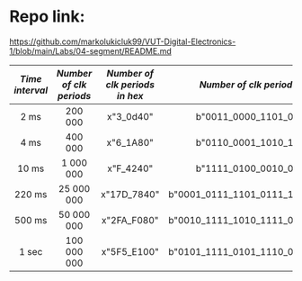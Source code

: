 # Repo link:
https://github.com/markolukicluk99/VUT-Digital-Electronics-1/blob/main/Labs/04-segment/README.md

| *Time interval* | *Number of clk periods* | *Number of clk periods in hex* | *Number of clk periods in binary* |
| :-: | :-: | :-: | :-: |
| 2&nbsp;ms | 200 000 | x"3_0d40" | b"0011_0000_1101_0100_0000" |
| 4&nbsp;ms | 400 000 | x"6_1A80" | b"0110_0001_1010_1000_0000" |
| 10&nbsp;ms | 1 000 000 | x"F_4240" | b"1111_0100_0010_0100_0000" |
| 220&nbsp;ms | 25 000 000 | x"17D_7840" | b"0001_0111_1101_0111_1000_0100_0000" |
| 500&nbsp;ms | 50 000 000 | x"2FA_F080" | b"0010_1111_1010_1111_0000_1000_0000" |
| 1&nbsp;sec | 100 000 000 | x"5F5_E100" | b"0101_1111_0101_1110_0001_0000_0000" |